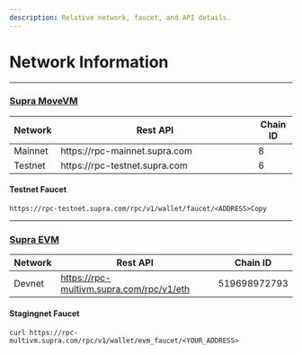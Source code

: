 ```yaml
---
description: Relative network, faucet, and API details.
---
```


# Network Information

***

### ​[Supra MoveVM](https://app.gitbook.com/o/Nk58jmPqKHcBU9zYkcKw/s/mTBWRilfF5GuWWSNVrjY/~/changes/81/~/overview)​

<table><thead><tr><th>Network</th><th width="335.89453125">Rest API</th><th>Chain ID</th></tr></thead><tbody><tr><td>Mainnet</td><td>https://rpc-mainnet.supra.com</td><td>8</td></tr><tr><td>Testnet</td><td>https://rpc-testnet.supra.com</td><td>6</td></tr></tbody></table>

#### Testnet Faucet

`https://rpc-testnet.supra.com/rpc/v1/wallet/faucet/<ADDRESS>Copy`

***

### ​[Supra EVM](https://app.gitbook.com/s/c4EYjCJ7ng67f48XRDDD/network-information#supra-evm)​

<table><thead><tr><th>Network</th><th width="361.11328125">Rest API</th><th>Chain ID</th></tr></thead><tbody><tr><td>Devnet</td><td><a href="https://rpc-multivm.supra.com/rpc/v1/eth">https://rpc-multivm.supra.com/rpc/v1/eth</a></td><td>519698972793</td></tr></tbody></table>

#### Stagingnet Faucet

`curl https://rpc-multivm.supra.com/rpc/v1/wallet/evm_faucet/<YOUR_ADDRESS>`
